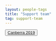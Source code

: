 ```yaml
---
layout: people-tags
title: "Support team"
tag: support-team
---
```

<button class="grey"><a class="linkbutton" href="/tag/canberra-2019-support">
  Canberra 2019
</a></button>&nbsp;